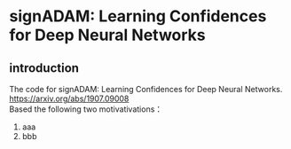 # signADAM: Learning Confidences for Deep Neural Networks
## introduction
The code for signADAM: Learning Confidences for Deep Neural Networks. https://arxiv.org/abs/1907.09008<br>
Based the following two motivativations：<br>
1. aaa
2. bbb


